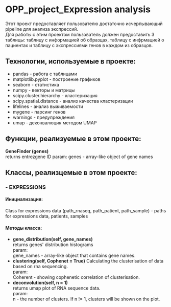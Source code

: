 # OPP_project_Expression analysis  
Этот проект предоставляет пользователю достаточно исчерпывающий pipeline для анализа экспрессий.  
Для работы с этим проектом пользователь должен предоставить 3 таблицы: таблицу с информацией об образцах, таблицу с инфрмацией о пациентах и таблицу с экспрессиями генов в каждом из образцов.  
## Технологии, используемые в проекте:

- pandas - работа с таблицами
- matplotlib.pyplot - построение графиков
- seaborn - статистика
- numpy - векторы и матрицы
- scipy.cluster.hierarchy - кластеризация
- scipy.spatial.distance - анализ качества кластеризации
- lifelines - анализ выживаемости
- mygene - парсинг генов
- warnings - предупреждения
- umap - деконвалюция методом UMAP 
 
## Функции, реализуемые в этом проекте:
**GeneFinder (genes)**  
returns entrezgene ID
param:
genes - array-like object of gene names  
  
## Классы, реализцемые в этом проекте:  
### - **EXPRESSIONS** 
  #### Инициализация:
  Class for expressions data
  (path_rnaseq, path_patient, path_sample) - paths for expressions data, patients, samples 
  #### Методы класса:
  - **gene_distribution(self, gene_names)**  
        returns genes' distribution histograms  
        param:  
        gene_names - array-like object that contains gene names.
  - **clustering(self, Cophenet = True)**
        Calculating the clusterisation of data based on rna sequencing.  
        param:  
        Coherent - showing cophenetic correlation of clusterisation.  
  - **deconvolution(self, n = 1)**  
        returns umap plot of RNA sequence data.  
        param:  
        n - the number of clusters. If n != 1, clusters will be shown on the plot.  
        
        

